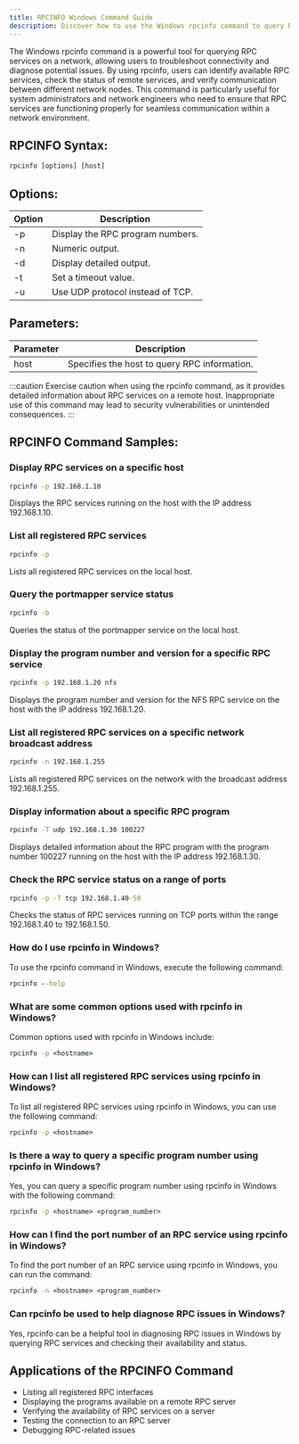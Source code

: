 ```yaml
---
title: RPCINFO Windows Command Guide
description: Discover how to use the Windows rpcinfo command to query RPC services and troubleshoot network connectivity.
---
```


The Windows rpcinfo command is a powerful tool for querying RPC services on a network, allowing users to troubleshoot connectivity and diagnose potential issues. By using rpcinfo, users can identify available RPC services, check the status of remote services, and verify communication between different network nodes. This command is particularly useful for system administrators and network engineers who need to ensure that RPC services are functioning properly for seamless communication within a network environment.
## RPCINFO Syntax:
```cmd
rpcinfo [options] [host]
```
## Options:
| Option | Description                      |
|--------|----------------------------------|
| -p     | Display the RPC program numbers. |
| -n     | Numeric output.                  |
| -d     | Display detailed output.         |
| -t     | Set a timeout value.             |
| -u     | Use UDP protocol instead of TCP. |

## Parameters:
| Parameter | Description                       |
|-----------|-----------------------------------|
| host      | Specifies the host to query RPC information. |

:::caution
Exercise caution when using the rpcinfo command, as it provides detailed information about RPC services on a remote host. Inappropriate use of this command may lead to security vulnerabilities or unintended consequences.
:::
## RPCINFO Command Samples:
### Display RPC services on a specific host
```cmd
rpcinfo -p 192.168.1.10
```
Displays the RPC services running on the host with the IP address 192.168.1.10.

### List all registered RPC services
```cmd
rpcinfo -p
```
Lists all registered RPC services on the local host.

### Query the portmapper service status
```cmd
rpcinfo -b
```
Queries the status of the portmapper service on the local host.

### Display the program number and version for a specific RPC service
```cmd
rpcinfo -p 192.168.1.20 nfs
```
Displays the program number and version for the NFS RPC service on the host with the IP address 192.168.1.20.

### List all registered RPC services on a specific network broadcast address
```cmd
rpcinfo -n 192.168.1.255
```
Lists all registered RPC services on the network with the broadcast address 192.168.1.255.

### Display information about a specific RPC program
```cmd
rpcinfo -T udp 192.168.1.30 100227
```
Displays detailed information about the RPC program with the program number 100227 running on the host with the IP address 192.168.1.30.

### Check the RPC service status on a range of ports
```cmd
rpcinfo -p -T tcp 192.168.1.40-50
```
Checks the status of RPC services running on TCP ports within the range 192.168.1.40 to 192.168.1.50.
### How do I use rpcinfo in Windows?
To use the rpcinfo command in Windows, execute the following command:
```cmd
rpcinfo --help
```

### What are some common options used with rpcinfo in Windows?
Common options used with rpcinfo in Windows include:
```cmd
rpcinfo -p <hostname>
```

### How can I list all registered RPC services using rpcinfo in Windows?
To list all registered RPC services using rpcinfo in Windows, you can use the following command:
```cmd
rpcinfo -p <hostname>
```

### Is there a way to query a specific program number using rpcinfo in Windows?
Yes, you can query a specific program number using rpcinfo in Windows with the following command:
```cmd
rpcinfo -p <hostname> <program_number>
```

### How can I find the port number of an RPC service using rpcinfo in Windows?
To find the port number of an RPC service using rpcinfo in Windows, you can run the command:
```cmd
rpcinfo -n <hostname> <program_number>
```

### Can rpcinfo be used to help diagnose RPC issues in Windows?
Yes, rpcinfo can be a helpful tool in diagnosing RPC issues in Windows by querying RPC services and checking their availability and status.

## Applications of the RPCINFO Command

- Listing all registered RPC interfaces
- Displaying the programs available on a remote RPC server
- Verifying the availability of RPC services on a server
- Testing the connection to an RPC server
- Debugging RPC-related issues